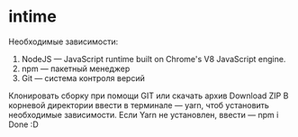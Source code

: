 # intime

Необходимые зависимости:

1) NodeJS — JavaScript runtime built on Chrome's V8 JavaScript engine.
2) npm — пакетный менеджер
3) Git — система контроля версий

Клонировать сборку при помощи GIT или скачать архив Download ZIP
В корневой директории ввести в терминале — yarn, чтоб установить необходимые зависимости. Если Yarn не установлен, ввести — npm i
Done :D
